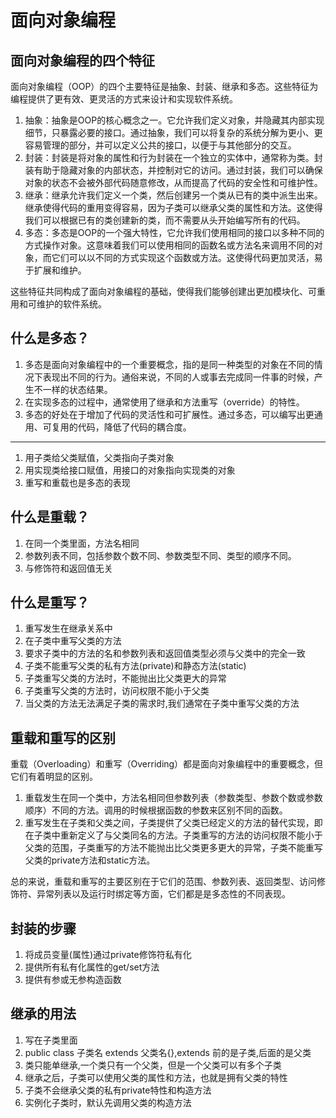 # 面向对象编程

## 面向对象编程的四个特征

面向对象编程（OOP）的四个主要特征是抽象、封装、继承和多态。这些特征为编程提供了更有效、更灵活的方式来设计和实现软件系统。

1. 抽象：抽象是OOP的核心概念之一。它允许我们定义对象，并隐藏其内部实现细节，只暴露必要的接口。通过抽象，我们可以将复杂的系统分解为更小、更容易管理的部分，并可以定义公共的接口，以便于与其他部分的交互。
2. 封装：封装是将对象的属性和行为封装在一个独立的实体中，通常称为类。封装有助于隐藏对象的内部状态，并控制对它的访问。通过封装，我们可以确保对象的状态不会被外部代码随意修改，从而提高了代码的安全性和可维护性。
3. 继承：继承允许我们定义一个类，然后创建另一个类从已有的类中派生出来。继承使得代码的重用变得容易，因为子类可以继承父类的属性和方法。这使得我们可以根据已有的类创建新的类，而不需要从头开始编写所有的代码。
4. 多态：多态是OOP的一个强大特性，它允许我们使用相同的接口以多种不同的方式操作对象。这意味着我们可以使用相同的函数名或方法名来调用不同的对象，而它们可以以不同的方式实现这个函数或方法。这使得代码更加灵活，易于扩展和维护。

这些特征共同构成了面向对象编程的基础，使得我们能够创建出更加模块化、可重用和可维护的软件系统。

## 什么是多态？

1. 多态是面向对象编程中的一个重要概念，指的是同一种类型的对象在不同的情况下表现出不同的行为。通俗来说，不同的人或事去完成同一件事的时候，产生不一样的状态结果。
2. 在实现多态的过程中，通常使用了继承和方法重写（override）的特性。
3. 多态的好处在于增加了代码的灵活性和可扩展性。通过多态，可以编写出更通用、可复用的代码，降低了代码的耦合度。

---

1. 用子类给父类赋值，父类指向子类对象
2. 用实现类给接口赋值，用接口的对象指向实现类的对象
3. 重写和重载也是多态的表现

## 什么是重载？
1. 在同一个类里面，方法名相同
2. 参数列表不同，包括参数个数不同、参数类型不同、类型的顺序不同。
3. 与修饰符和返回值无关

## 什么是重写？
1. 重写发生在继承关系中
2. 在子类中重写父类的方法
3. 要求子类中的方法的名和参数列表和返回值类型必须与父类中的完全一致
4. 子类不能重写父类的私有方法(private)和静态方法(static)
5. 子类重写父类的方法时，不能抛出比父类更大的异常
6. 子类重写父类的方法时，访问权限不能小于父类
7. 当父类的方法无法满足子类的需求时,我们通常在子类中重写父类的方法

## 重载和重写的区别

重载（Overloading）和重写（Overriding）都是面向对象编程中的重要概念，但它们有着明显的区别。

1. 重载发生在同一个类中，方法名相同但参数列表（参数类型、参数个数或参数顺序）不同的方法。调用的时候根据函数的参数来区别不同的函数。
2. 重写发生在子类和父类之间，子类提供了父类已经定义的方法的替代实现，即在子类中重新定义了与父类同名的方法。子类重写的方法的访问权限不能小于父类的范围，子类重写的方法不能抛出比父类更多更大的异常，子类不能重写父类的private方法和static方法。

总的来说，重载和重写的主要区别在于它们的范围、参数列表、返回类型、访问修饰符、异常列表以及运行时绑定等方面，它们都是是多态性的不同表现。

## 封装的步骤
1. 将成员变量(属性)通过private修饰符私有化
2. 提供所有私有化属性的get/set方法
3. 提供有参或无参构造函数

## 继承的用法
1. 写在子类里面
2. public class 子类名 extends 父类名{},extends 前的是子类,后面的是父类
3. 类只能单继承,一个类只有一个父类，但是一个父类可以有多个子类
4. 继承之后，子类可以使用父类的属性和方法，也就是拥有父类的特性
5. 子类不会继承父类的私有private特性和构造方法
6. 实例化子类时，默认先调用父类的构造方法
